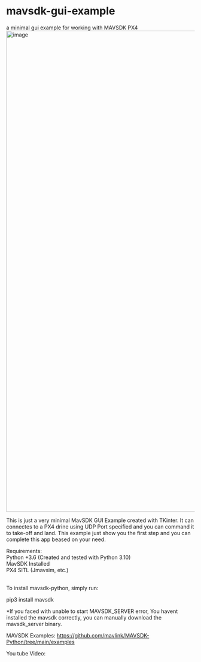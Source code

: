 # mavsdk-gui-example
a minimal gui example for working with MAVSDK PX4
<img width="1286" alt="image" src="https://user-images.githubusercontent.com/30341941/187351700-34da4e56-046e-418f-954a-d417a4848744.png">

This is just a very minimal MavSDK GUI Example created with TKinter.
It can connectes to a PX4 drine using UDP Port specified and you can command it to take-off and land.
This example just show you the first step and you can complete this app beased on your need.

Requirements: <br />
Python +3.6 (Created and tested with Python 3.10)<br />
MavSDK Installed<br />
PX4 SITL (Jmavsim, etc.)<br />
<br />


To install mavsdk-python, simply run:<br />

pip3 install mavsdk


*If you faced with unable to start MAVSDK_SERVER error, You havent installed the mavsdk correctly, you can manually download the mavsdk_server binary.


MAVSDK Examples:
https://github.com/mavlink/MAVSDK-Python/tree/main/examples


You tube Video:
